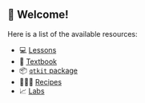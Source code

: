 ## 👋 Welcome!

Here is a list of the available resources:

- 💻 [Lessons](https://github.com/qtalr/lessons)
- 📖 [Textbook](https://qtalr.github.io/book/)
- 📦 [`qtkit` package](https://qtalr.github.io/qtkit/)
- 👩🏻‍🍳 [Recipes](https://qtalr.github.io/resources/)
- 📈 [Labs](https://github.com/stars/francojc/lists/labs)
